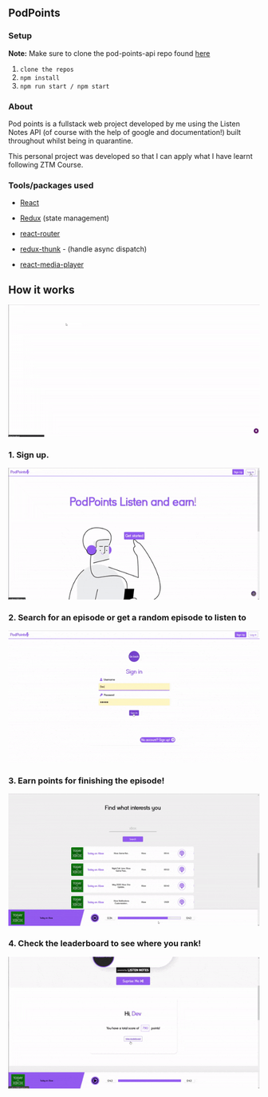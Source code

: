 ## PodPoints

### Setup
<!-- <h3>How to set-up</h3> -->
<b>Note:</b> Make sure to clone the pod-points-api repo found [here]("https://github.com/SNasser97/pod-points-api") 
1. `clone the repos` 
2. `npm install`
3. `npm run start / npm start`

### About

<p>
  Pod points is a fullstack web project developed by me using the Listen Notes API (of course with the help of google and documentation!) built throughout whilst being in quarantine.
</p>
<p>
  This personal project was developed so that I can apply what I have learnt following ZTM Course.
</p>

### Tools/packages used
* [React]("https://create-react-app.dev/")
* [Redux]("https://redux.js.org/") (state management)
* [react-router]("https://reactrouter.com/")
* [redux-thunk]("https://www.npmjs.com/package/redux-thunk") - (handle async dispatch)

* [react-media-player]("https://github.com/souporserious/react-media-player")

## How it works
![](gif/home.gif)

### 1. Sign up.
![](gif/form.gif)

### 2. Search for an episode or get a random episode to listen to
![](gif/random+search.gif)

### 3. Earn points for finishing the episode!
![](gif/score.gif)

### 4. Check the leaderboard to see where you rank!
![](gif/leaderboard.gif)
